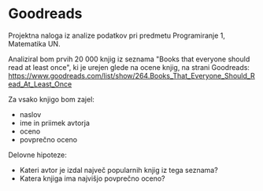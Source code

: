 # Goodreads
Projektna naloga iz analize podatkov pri predmetu Programiranje 1, Matematika UN.

Analiziral bom prvih 20 000 knjig iz seznama "Books that everyone should read at least once",
ki je urejen glede na ocene knjig, na strani Goodreads:
https://www.goodreads.com/list/show/264.Books_That_Everyone_Should_Read_At_Least_Once

Za vsako knjigo bom zajel:
- naslov
- ime in priimek avtorja
- oceno
- povprečno oceno

Delovne hipoteze:
- Kateri avtor je izdal največ popularnih knjig iz tega seznama?
- Katera knjiga ima najvišjo povprečno oceno?
